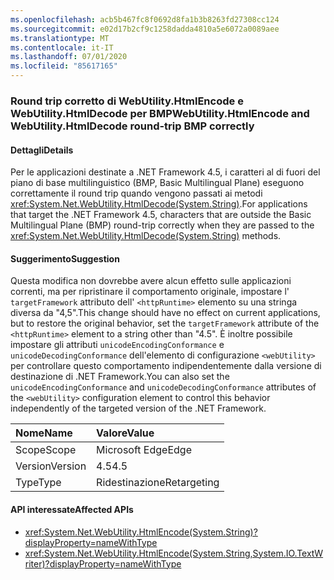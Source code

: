 ```yaml
---
ms.openlocfilehash: acb5b467fc8f0692d8fa1b3b8263fd27308cc124
ms.sourcegitcommit: e02d17b2cf9c1258dadda4810a5e6072a0089aee
ms.translationtype: MT
ms.contentlocale: it-IT
ms.lasthandoff: 07/01/2020
ms.locfileid: "85617165"
---
```

### <a name="webutilityhtmlencode-and-webutilityhtmldecode-round-trip-bmp-correctly"></a><span data-ttu-id="7df7d-101">Round trip corretto di WebUtility.HtmlEncode e WebUtility.HtmlDecode per BMP</span><span class="sxs-lookup"><span data-stu-id="7df7d-101">WebUtility.HtmlEncode and WebUtility.HtmlDecode round-trip BMP correctly</span></span>

#### <a name="details"></a><span data-ttu-id="7df7d-102">Dettagli</span><span class="sxs-lookup"><span data-stu-id="7df7d-102">Details</span></span>

<span data-ttu-id="7df7d-103">Per le applicazioni destinate a .NET Framework 4.5, i caratteri al di fuori del piano di base multilinguistico (BMP, Basic Multilingual Plane) eseguono correttamente il round trip quando vengono passati ai metodi <xref:System.Net.WebUtility.HtmlDecode(System.String)>.</span><span class="sxs-lookup"><span data-stu-id="7df7d-103">For applications that target the .NET Framework 4.5, characters that are outside the Basic Multilingual Plane (BMP) round-trip correctly when they are passed to the <xref:System.Net.WebUtility.HtmlDecode(System.String)> methods.</span></span>

#### <a name="suggestion"></a><span data-ttu-id="7df7d-104">Suggerimento</span><span class="sxs-lookup"><span data-stu-id="7df7d-104">Suggestion</span></span>

<span data-ttu-id="7df7d-105">Questa modifica non dovrebbe avere alcun effetto sulle applicazioni correnti, ma per ripristinare il comportamento originale, impostare l' `targetFramework` attributo dell' `<httpRuntime>` elemento su una stringa diversa da "4,5".</span><span class="sxs-lookup"><span data-stu-id="7df7d-105">This change should have no effect on current applications, but to restore the original behavior, set the `targetFramework` attribute of the `<httpRuntime>` element to a string other than "4.5".</span></span> <span data-ttu-id="7df7d-106">È inoltre possibile impostare gli attributi `unicodeEncodingConformance` e `unicodeDecodingConformance` dell'elemento di configurazione `<webUtility>` per controllare questo comportamento indipendentemente dalla versione di destinazione di .NET Framework.</span><span class="sxs-lookup"><span data-stu-id="7df7d-106">You can also set the `unicodeEncodingConformance` and `unicodeDecodingConformance` attributes of the `<webUtility>` configuration element to control this behavior independently of the targeted version of the .NET Framework.</span></span>

| <span data-ttu-id="7df7d-107">Nome</span><span class="sxs-lookup"><span data-stu-id="7df7d-107">Name</span></span>    | <span data-ttu-id="7df7d-108">Valore</span><span class="sxs-lookup"><span data-stu-id="7df7d-108">Value</span></span>       |
|:--------|:------------|
| <span data-ttu-id="7df7d-109">Scope</span><span class="sxs-lookup"><span data-stu-id="7df7d-109">Scope</span></span>   | <span data-ttu-id="7df7d-110">Microsoft Edge</span><span class="sxs-lookup"><span data-stu-id="7df7d-110">Edge</span></span>        |
| <span data-ttu-id="7df7d-111">Version</span><span class="sxs-lookup"><span data-stu-id="7df7d-111">Version</span></span> | <span data-ttu-id="7df7d-112">4.5</span><span class="sxs-lookup"><span data-stu-id="7df7d-112">4.5</span></span>         |
| <span data-ttu-id="7df7d-113">Type</span><span class="sxs-lookup"><span data-stu-id="7df7d-113">Type</span></span>    | <span data-ttu-id="7df7d-114">Ridestinazione</span><span class="sxs-lookup"><span data-stu-id="7df7d-114">Retargeting</span></span> |

#### <a name="affected-apis"></a><span data-ttu-id="7df7d-115">API interessate</span><span class="sxs-lookup"><span data-stu-id="7df7d-115">Affected APIs</span></span>

- <xref:System.Net.WebUtility.HtmlEncode(System.String)?displayProperty=nameWithType>
- <xref:System.Net.WebUtility.HtmlEncode(System.String,System.IO.TextWriter)?displayProperty=nameWithType>
